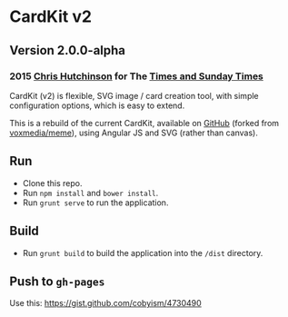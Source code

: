 # CardKit v2

## Version 2.0.0-alpha

### 2015 [Chris Hutchinson](http://www.github.com/chrishutchinson) for The [Times and Sunday Times](http://www.github.com/times)

CardKit (v2) is flexible, SVG image / card creation tool, with simple configuration options, which is easy to extend.

This is a rebuild of the current CardKit, available on [GitHub](http://www.github.com/times/cardkit) (forked from [voxmedia/meme](http://www.github.com/voxmedia/meme)), using Angular JS and SVG (rather than canvas).

## Run

- Clone this repo.
- Run `npm install` and `bower install`.
- Run `grunt serve` to run the application.

## Build

- Run `grunt build` to build the application into the `/dist` directory.

## Push to `gh-pages`

Use this: https://gist.github.com/cobyism/4730490